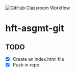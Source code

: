 ![GitHub Classroom Workflow](https://github.com/hft-stuttgart-ipr/hft-asgmt-git-Anime-is-real/workflows/GitHub%20Classroom%20Workflow/badge.svg)


# hft-asgmt-git 

## TODO
- [X] Create an index.html file
- [X] Push in repo
